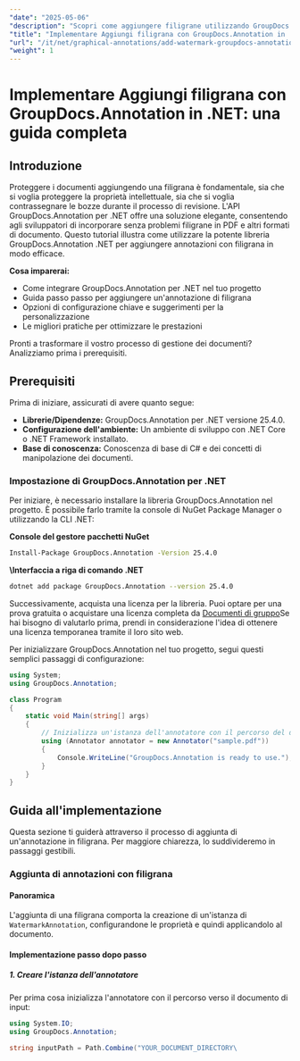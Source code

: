 ```yaml
---
"date": "2025-05-06"
"description": "Scopri come aggiungere filigrane utilizzando GroupDocs.Annotation per .NET. Questa guida illustra la configurazione, l'implementazione dettagliata e le best practice per la protezione e il branding dei documenti."
"title": "Implementare Aggiungi filigrana con GroupDocs.Annotation in .NET - Una guida completa per la sicurezza e il branding dei documenti"
"url": "/it/net/graphical-annotations/add-watermark-groupdocs-annotation-net-guide/"
"weight": 1
---
```


# Implementare Aggiungi filigrana con GroupDocs.Annotation in .NET: una guida completa

## Introduzione

Proteggere i documenti aggiungendo una filigrana è fondamentale, sia che si voglia proteggere la proprietà intellettuale, sia che si voglia contrassegnare le bozze durante il processo di revisione. L'API GroupDocs.Annotation per .NET offre una soluzione elegante, consentendo agli sviluppatori di incorporare senza problemi filigrane in PDF e altri formati di documento. Questo tutorial illustra come utilizzare la potente libreria GroupDocs.Annotation .NET per aggiungere annotazioni con filigrana in modo efficace.

**Cosa imparerai:**
- Come integrare GroupDocs.Annotation per .NET nel tuo progetto
- Guida passo passo per aggiungere un'annotazione di filigrana
- Opzioni di configurazione chiave e suggerimenti per la personalizzazione
- Le migliori pratiche per ottimizzare le prestazioni

Pronti a trasformare il vostro processo di gestione dei documenti? Analizziamo prima i prerequisiti.

## Prerequisiti

Prima di iniziare, assicurati di avere quanto segue:
- **Librerie/Dipendenze:** GroupDocs.Annotation per .NET versione 25.4.0.
- **Configurazione dell'ambiente:** Un ambiente di sviluppo con .NET Core o .NET Framework installato.
- **Base di conoscenza:** Conoscenza di base di C# e dei concetti di manipolazione dei documenti.

### Impostazione di GroupDocs.Annotation per .NET

Per iniziare, è necessario installare la libreria GroupDocs.Annotation nel progetto. È possibile farlo tramite la console di NuGet Package Manager o utilizzando la CLI .NET:

**Console del gestore pacchetti NuGet**
```bash
Install-Package GroupDocs.Annotation -Version 25.4.0
```

**\Interfaccia a riga di comando .NET**
```bash
dotnet add package GroupDocs.Annotation --version 25.4.0
```

Successivamente, acquista una licenza per la libreria. Puoi optare per una prova gratuita o acquistare una licenza completa da [Documenti di gruppo](https://purchase.groupdocs.com/buy)Se hai bisogno di valutarlo prima, prendi in considerazione l'idea di ottenere una licenza temporanea tramite il loro sito web.

Per inizializzare GroupDocs.Annotation nel tuo progetto, segui questi semplici passaggi di configurazione:

```csharp
using System;
using GroupDocs.Annotation;

class Program
{
    static void Main(string[] args)
    {
        // Inizializza un'istanza dell'annotatore con il percorso del documento di input.
        using (Annotator annotator = new Annotator("sample.pdf"))
        {
            Console.WriteLine("GroupDocs.Annotation is ready to use.");
        }
    }
}
```

## Guida all'implementazione

Questa sezione ti guiderà attraverso il processo di aggiunta di un'annotazione in filigrana. Per maggiore chiarezza, lo suddivideremo in passaggi gestibili.

### Aggiunta di annotazioni con filigrana

#### Panoramica
L'aggiunta di una filigrana comporta la creazione di un'istanza di `WatermarkAnnotation`, configurandone le proprietà e quindi applicandolo al documento.

#### Implementazione passo dopo passo

##### 1. Creare l'istanza dell'annotatore
Per prima cosa inizializza l'annotatore con il percorso verso il documento di input:

```csharp
using System.IO;
using GroupDocs.Annotation;

string inputPath = Path.Combine("YOUR_DOCUMENT_DIRECTORY\